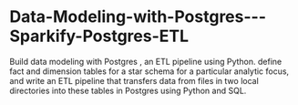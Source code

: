 # Data-Modeling-with-Postgres---Sparkify-Postgres-ETL
Build data modeling with Postgres , an ETL pipeline using Python.  define fact and dimension tables for a star schema for a particular analytic focus, and write an ETL pipeline that transfers data from files in two local directories into these tables in Postgres using Python and SQL.
